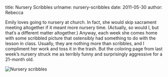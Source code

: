 title: Nursery Scribbles
urlname: nursery-scribbles
date: 2011-05-30
author: Rebecca

Emily loves going to nursery at church. In fact, she would skip sacrament
meeting altogether if it meant more nursery time. (Actually, so would I, but
that&#x02bc;s a different matter altogether.) Anyway, each week she comes home
with some scribbled picture that ostensibly had something to do with the lesson
in class. Usually, they are nothing more than scribbles, and I compliment her
work and toss it in the trash. But the coloring page from last week&#x02bc;s
nursery struck me as terribly funny and surprisingly aggressive for a 21-month
old.

<img src="{static}/images/2011-05-30-nursery-scribbles.jpg" alt="Nursery scribbles" class="img-fluid" />
